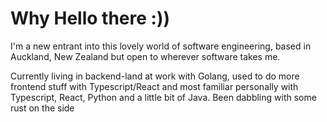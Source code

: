 # Why Hello there :))

<!--
**LeonHuston/LeonHuston** is a ✨ _special_ ✨ repository because its `README.md` (this file) appears on your GitHub profile.

Here are some ideas to get you started:

- 🔭 I’m currently working on ...
- 🌱 I’m currently learning ...
- 👯 I’m looking to collaborate on ...
- 🤔 I’m looking for help with ...
- 💬 Ask me about ...
- 📫 How to reach me: ...
- 😄 Pronouns: ...
- ⚡ Fun fact: ...
-->

I'm a new entrant into this lovely world of software engineering, based in Auckland, New Zealand but open to wherever software takes me.

Currently living in backend-land at work with Golang, used to do more frontend stuff with Typescript/React and most familiar personally with Typescript, React, Python and a little bit of Java. Been dabbling with some rust on the side
